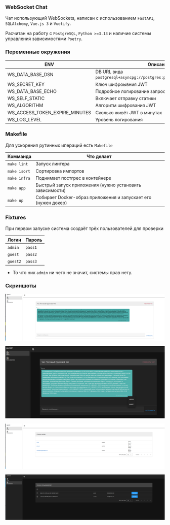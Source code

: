 ### WebSocket Chat

Чат использующий WebSockets, написан с использованием `FastAPI`, `SQLAlchemy`, `Vue.js 3` и `Vuetify`.

Расчитан на работу с `PostgreSQL`, `Python >=3.13` и наличие системы управления зависимостями `Poetry`.

### Переменные окружения

| ENV                            | Описание                                                               | required | default  |
|--------------------------------|------------------------------------------------------------------------|----------|----------|
| WS_DATA_BASE_DSN               | DB URL вида `postgresql+asyncpg://postgres:password@127.0.0.1:5557/db` | +        |          |
| WS_SECRET_KEY                  | Ключ шифроывния JWT                                                    | +        |          |
| WS_DATA_BASE_ECHO              | Подробное логирование запросов                                         | -        | `on`     |
| WS_SELF_STATIC                 | Включает отправку статики                                              | -        | `off`    |
| WS_ALGORITHM                   | Алгоритм шифрования JWT                                                | -        | `HS256`  |
| WS_ACCESS_TOKEN_EXPIRE_MINUTES | Сколько живёт JWT в минутах                                            | -        | `неделя` |
| WS_LOG_LEVEL                   | Уровень логирования                                                    | -        | `info`   |

### Makefile

Для ускорения рутинных ипераций есть `Makefile`

| Комманда     | Что делает                                                     |
|--------------|----------------------------------------------------------------|
| `make lint`  | Запуск линтера                                                 |
| `make isort` | Сортировка импортов                                            |
| `make infra` | Поднимает постгрес в контейнере                                |
| `make app`   | Быстрый запуск приложения (нужно установить зависимости)       | 
| `make up`    | Собирает Docker-образ приложения и запускает его (нужен докер) | 

### Fixtures

При первом запуске система создаёт трёх пользователей для проверки

| Логин    | Пароль  |
|----------|---------|
| `admin`  | `pass1` |
| `guest`  | `pass2` |
| `guest2` | `pass3` |

* То что ник `admin` ни чего не значит, системы прав нету.


### Скриншоты
![chat](.assets/chat_one.png)


![chat](.assets/chat_two.png)

![chat](.assets/chat_three.png)

![chat](.assets/chat_four.png)